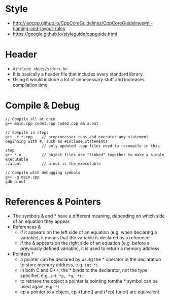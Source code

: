 # Style
* http://isocpp.github.io/CppCoreGuidelines/CppCoreGuidelines#nl-naming-and-layout-rules
* https://google.github.io/styleguide/cppguide.html

# Header
* `#include <bits/stdc++.h>`
* It is basically a header file that includes every standard library.
* Using it would include a lot of unnecessary stuff and increases compilation time.

# Compile & Debug
    // Compile all at once
    g++ main.cpp code1.cpp code2.cpp && a.out
    
    // Compile in steps
    g++ -c *.cpp    // preprocessor runs and executes any statement beginning with #, such as #include statements
                    // only updated .cpp files need to recompile in this step
    g++ *.o         // object files are "linked" together to make a single executable
    ./a.out         // a.out is the executable

    // Compile wtih debugging symbols
    g++ -g main.cpp
    gdb a.out

# References & Pointers
* The symbols & and * have a different meaning, depending on which side of an equation they appear.
* References &
    * if it appears on the left side of an equation (e.g. when declaring a variable), it means that the variable is declared as a reference
    * if the & appears on the right side of an equation (e.g. before a previously defined variable), it is used to return a memory address
* Pointers *
    * a pointer can be declared by using the * operator in the declaration to store memory address, e.g. `int *i`
    * in both C and C++, the * binds to the declarator, not the type specifier, e.g. `int *p, *q, *r;`
    * to retrieve the object a pointer is pointing tomthe * symbol can be used again, e.g. `*i`
    * cp a pointer to a object, cp->func() and (*cp).func() are equivalent

